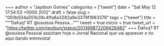 
+++
author = "Jaydson Gomes"
categories = ["tweet"]
date = "Sat May 12 17:54:53 +0000 2012"
draft = false
slug = "050b504a551b39c4ffa8a3282a9e3379f1883378"
tags = ["tweet"]
title = """Dafuq? RT @osuissa Pessoa..."""
tweet = true
micro = true
tweet_url = "https://twitter.com/jaydson/status/201369872209428482"
+++
Dafuq? RT @osuissa Pessoal assistam hoje o Jornal Nacional que vai aparecer o tio aqui dando entrevista!
